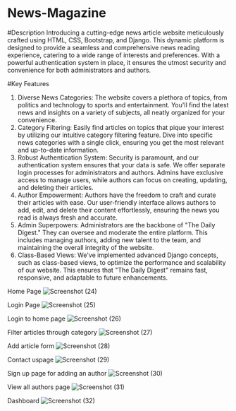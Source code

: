 # News-Magazine

#Description
Introducing a cutting-edge news article website meticulously crafted using HTML, CSS, Bootstrap, and Django. This dynamic platform is designed to provide a seamless and comprehensive news reading experience, catering to a wide range of interests and preferences. With a powerful authentication system in place, it ensures the utmost security and convenience for both administrators and authors.

#Key Features
1. Diverse News Categories: The website covers a plethora of topics, from politics and technology to sports and entertainment. You'll find the latest news and insights on a variety of subjects, all neatly organized for your convenience.
2. Category Filtering: Easily find articles on topics that pique your interest by utilizing our intuitive category filtering feature. Dive into specific news categories with a single click, ensuring you get the most relevant and up-to-date information.
3. Robust Authentication System: Security is paramount, and our authentication system ensures that your data is safe. We offer separate login processes for administrators and authors. Admins have exclusive access to manage users, while authors can focus on creating, updating, and deleting their articles.
4. Author Empowerment: Authors have the freedom to craft and curate their articles with ease. Our user-friendly interface allows authors to add, edit, and delete their content effortlessly, ensuring the news you read is always fresh and accurate.
5. Admin Superpowers: Administrators are the backbone of "The Daily Digest." They can oversee and moderate the entire platform. This includes managing authors, adding new talent to the team, and maintaining the overall integrity of the website.
6. Class-Based Views: We've implemented advanced Django concepts, such as class-based views, to optimize the performance and scalability of our website. This ensures that "The Daily Digest" remains fast, responsive, and adaptable to future enhancements.


Home Page
![Screenshot (24)](https://github.com/Akbargithub2000/News-Magazine/assets/101976382/a8e5dcbe-2b27-4a5b-98a0-6e67486cb74a)

Login Page
![Screenshot (25)](https://github.com/Akbargithub2000/News-Magazine/assets/101976382/1119576c-4071-493c-a2a7-2e41ce2a68ca)

Login to home page
![Screenshot (26)](https://github.com/Akbargithub2000/News-Magazine/assets/101976382/ae804434-c481-408e-921d-e07c3ddfe203)

Filter articles through category
![Screenshot (27)](https://github.com/Akbargithub2000/News-Magazine/assets/101976382/114809f7-48e9-4d17-b647-d8b6e4309ea7)

Add article form
![Screenshot (28)](https://github.com/Akbargithub2000/News-Magazine/assets/101976382/340a853f-c165-4d45-a3c8-461c1abbd2fa)

Contact uspage
![Screenshot (29)](https://github.com/Akbargithub2000/News-Magazine/assets/101976382/4f6e1e0c-3ab3-45d7-aca6-8d99a9f4e3d7)

Sign up page for adding an author
![Screenshot (30)](https://github.com/Akbargithub2000/News-Magazine/assets/101976382/9e6f1d94-4afb-43ac-9c65-f1a665a13b89)

View all authors page
![Screenshot (31)](https://github.com/Akbargithub2000/News-Magazine/assets/101976382/f65ecae7-d972-4225-b3d5-a33a98b1a8db)

Dashboard
![Screenshot (32)](https://github.com/Akbargithub2000/News-Magazine/assets/101976382/785275e6-e689-495c-97a5-c3a3cb628c89)
